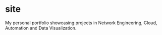 # site
My personal portfolio showcasing projects in Network Engineering, Cloud, Automation and Data Visualization.
